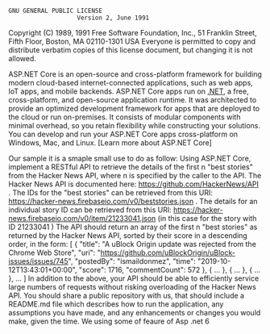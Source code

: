     GNU GENERAL PUBLIC LICENSE
                       Version 2, June 1991

 Copyright (C) 1989, 1991 Free Software Foundation, Inc.,
 51 Franklin Street, Fifth Floor, Boston, MA 02110-1301 USA
 Everyone is permitted to copy and distribute verbatim copies
 of this license document, but changing it is not allowed.



ASP.NET Core is an open-source and cross-platform framework for building modern cloud-based internet-connected applications,
such as web apps, IoT apps, and mobile backends. ASP.NET Core apps run on
[.NET](https://dot.net), a free, cross-platform, 
and open-source application runtime. It was architected to provide an optimized development framework for apps that are
deployed to the cloud or run on-premises. It consists of modular components with minimal overhead, so you retain
flexibility while constructing your solutions. You can develop and run your ASP.NET Core apps cross-platform on Windows, 
Mac, and Linux. [Learn more about ASP.NET Core]




Our sample it is a smaple small use to do as follow:
Using ASP.NET Core, implement a RESTful API to retrieve the details of the first n "best stories" from the Hacker News API, where n is specified by the caller to the API.
The Hacker News API is documented here: https://github.com/HackerNews/API .
The IDs for the "best stories" can be retrieved from this URI: https://hacker-news.firebaseio.com/v0/beststories.json .
The details for an individual story ID can be retrieved from this URI: https://hacker-news.firebaseio.com/v0/item/21233041.json (in this case for the story with ID
21233041 )
The API should return an array of the first n "best stories" as returned by the Hacker News API, sorted by their score in a descending order, in the form:
[
{
"title": "A uBlock Origin update was rejected from the Chrome Web Store",
"uri": "https://github.com/uBlockOrigin/uBlock-issues/issues/745",
"postedBy": "ismaildonmez",
"time": "2019-10-12T13:43:01+00:00",
"score": 1716,
"commentCount": 572
},
{ ... },
{ ... },
{ ... },
...
]
In addition to the above, your API should be able to efficiently service large numbers of requests without risking overloading of the Hacker News API.
You should share a public repository with us, that should include a README.md file which describes how to run the application, any assumptions you have made, and
any enhancements or changes you would make, given the time.
We using some of feaure of Asp .net 6


